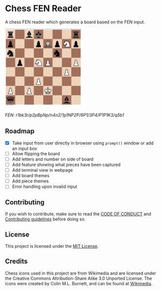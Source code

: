 # Chess FEN Reader

A chess FEN reader which generates a board based on the FEN input.

<img src="assets/preview.jpg" width="50%"></img>
###### *FEN: r1bk3r/p2pBpNp/n4n2/1p1NP2P/6P1/3P4/P1P1K3/q5b1*

## Roadmap
- [x] Take input from user directly in browser using `prompt()` window or add an input box
- [ ] Allow flipping the board
- [ ] Add letters and number on side of board
- [ ] Add feature showing what pieces have been captured
- [ ] Add terminal view in webpage
- [ ] Add board themes
- [ ] Add piece themes
- [ ] Error handling upon invalid input

## Contributing
If you wish to contribute, make sure to read the [CODE OF CONDUCT](CODE_OF_CONDUCT.md) and [Contributing guidelines](CONTRIBUTING.md) before doing so. 

## License
This project is licensed under the [MIT License](LICENSE.md).

## Credits
Chess icons used in this project are from Wikimedia and are licensed under the Creative Commons Attribution-Share Alike 3.0 Unported License. The icons were created by Colin M.L. Burnett, and can be found at [Wikimedia](https://commons.m.wikimedia.org/wiki/Category:SVG_chess_pieces).

